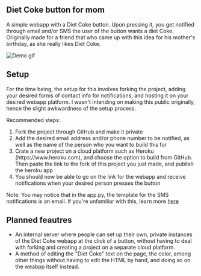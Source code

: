 ## Diet Coke button for mom

A simple webapp with a Diet Coke button. Upon pressing it, you get notified through email and/or SMS the user of the button wants a diet Coke.
Originally made for a friend that who came up with this idea for his mother's birthday, as she really likes Diet Coke.

![Demo gif](https://i.imgur.com/X7nVU3s.gif)

## Setup

For the time being, the setup for this involves forking the project, adding your desired forms of contact info for notifications, and hosting it on your desired webapp platform.
I wasn't intending on making this public originally, hence the slight awkwardness of the setup process.

Recommended steps:
<ol>
  <li> Fork the project through GitHub and make it private </li>
  <li> Add the desired email address and/or phone number to be notified, as well as the name of the person who you want to build this for </li>
  <li> Crate a new project on a cloud platform such as Heroku (https://www.heroku.com), and choose the option to build from GitHub. Then paste the link to the fork of this project you just made, and publish the heroku app </li>
  <li> You should now be able to go on the link for the webapp and receive notifications when your desired person presses the button </li>
</ol>
  
Note: You may notice that in the app.py, the template for the SMS notifications is an email. If you're unfamiliar with this, learn more [here](https://www.dialmycalls.com/blog/send-text-messages-email-address)

## Planned feautres
  * An internal server where people can set up their own, private instances of the Diet Coke webapp at the click of a button, without having to deal with forking and creating a project on a separate cloud platform.
  * A method of editing the "Diet Coke" text on the page, the color, among other things without having to edit the HTML by hand, and doing so on the weabpp itself instead.
  
  
  
  

